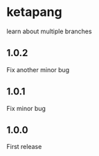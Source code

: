 # ketapang
learn about multiple branches

## 1.0.2
Fix another minor bug

## 1.0.1
Fix minor bug

## 1.0.0
First release

